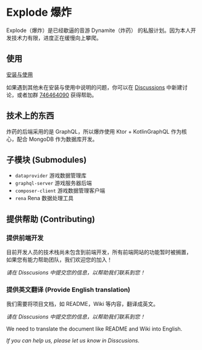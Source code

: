 # Explode 爆炸

Explode（爆炸）是已经歇逼的音游 Dynamite（炸药） 的私服计划。因为本人开发技术力有限，进度正在缓慢向上攀爬。

## 使用

[安装与使用](https://github.com/Dyfused/Explode-Kotlin/wiki/Installation-CN)

如果遇到其他未在安装与使用中说明的问题，你可以在 [Discussions](https://github.com/Dyfused/Explode-Kotlin/discussions) 中新建讨论，或者加群 [746464090](https://jq.qq.com/?_wv=1027&k=KgGAtymy) 获得帮助。

## 技术上的东西

炸药的后端采用的是 GraphQL，所以爆炸使用 Ktor + KotlinGraphQL 作为核心，配合 MongoDB 作为数据库开发。

## 子模块 (Submodules)

- `dataprovider` 游戏数据管理库
- `graphql-server` 游戏服务器后端
- `composer-client` 游戏数据管理客户端
- `rena` Rena 数据处理工具

## 提供帮助 (Contributing)

### 提供前端开发

目前开发人员的技术栈尚未包含到前端开发，所有前端网站的功能暂时被搁置，
如果您有能力帮助团队，我们欢迎您的加入！

*请在 Disscusions 中提交您的信息，以帮助我们联系到您！*

### 提供英文翻译 (Provide English translation)

我们需要将项目文档，如 README，Wiki 等内容，翻译成英文。

*请在 Disscusions 中提交您的信息，以帮助我们联系到您！*

We need to translate the document like README and Wiki into English.

*If you can help us, please let us know in Disscusions.*
